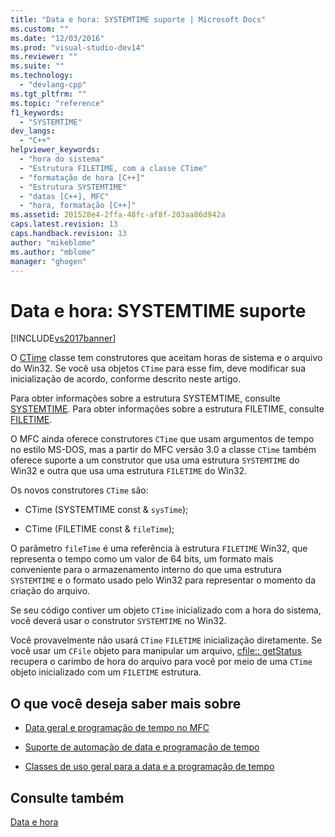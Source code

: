 ```yaml
---
title: "Data e hora: SYSTEMTIME suporte | Microsoft Docs"
ms.custom: ""
ms.date: "12/03/2016"
ms.prod: "visual-studio-dev14"
ms.reviewer: ""
ms.suite: ""
ms.technology: 
  - "devlang-cpp"
ms.tgt_pltfrm: ""
ms.topic: "reference"
f1_keywords: 
  - "SYSTEMTIME"
dev_langs: 
  - "C++"
helpviewer_keywords: 
  - "hora do sistema"
  - "Estrutura FILETIME, com a classe CTime"
  - "formatação de hora [C++]"
  - "Estrutura SYSTEMTIME"
  - "datas [C++], MFC"
  - "hora, formatação [C++]"
ms.assetid: 201528e4-2ffa-48fc-af8f-203aa86d942a
caps.latest.revision: 13
caps.handback.revision: 13
author: "mikeblome"
ms.author: "mblome"
manager: "ghogen"
---
```

# Data e hora: SYSTEMTIME suporte
[!INCLUDE[vs2017banner](../assembler/inline/includes/vs2017banner.md)]

O [CTime](../Topic/CTime%20Class.md) classe tem construtores que aceitam horas de sistema e o arquivo do Win32. Se você usa objetos `CTime` para esse fim, deve modificar sua inicialização de acordo, conforme descrito neste artigo.  
  
 Para obter informações sobre a estrutura SYSTEMTIME, consulte [SYSTEMTIME](../mfc/reference/systemtime-structure1.md). Para obter informações sobre a estrutura FILETIME, consulte [FILETIME](../mfc/reference/filetime-structure.md).  
  
 O MFC ainda oferece construtores `CTime` que usam argumentos de tempo no estilo MS-DOS, mas a partir do MFC versão 3.0 a classe `CTime` também oferece suporte a um construtor que usa uma estrutura `SYSTEMTIME` do Win32 e outra que usa uma estrutura `FILETIME` do Win32.  
  
 Os novos construtores `CTime` são:  
  
-   CTime (SYSTEMTIME const & `sysTime`);  
  
-   CTime (FILETIME const & `fileTime`);  
  
 O parâmetro `fileTime` é uma referência à estrutura `FILETIME` Win32, que representa o tempo como um valor de 64 bits, um formato mais conveniente para o armazenamento interno do que uma estrutura `SYSTEMTIME` e o formato usado pelo Win32 para representar o momento da criação do arquivo.  
  
 Se seu código contiver um objeto `CTime` inicializado com a hora do sistema, você deverá usar o construtor `SYSTEMTIME` no Win32.  
  
 Você provavelmente não usará `CTime` `FILETIME` inicialização diretamente. Se você usar um `CFile` objeto para manipular um arquivo, [cfile:: getStatus](../mfc/reference/cfile-class.md#getstatus) recupera o carimbo de hora do arquivo para você por meio de uma `CTime` objeto inicializado com um `FILETIME` estrutura.  
  
## <a name="what-do-you-want-to-know-more-about"></a>O que você deseja saber mais sobre  
  
-   [Data geral e programação de tempo no MFC](../atl-mfc-shared/date-and-time.md)  
  
-   [Suporte de automação de data e programação de tempo](../Topic/Date%20and%20Time:%20Automation%20Support.md)  
  
-   [Classes de uso geral para a data e a programação de tempo](../atl-mfc-shared/date-and-time-general-purpose-classes.md)  
  
## <a name="see-also"></a>Consulte também  
 [Data e hora](../atl-mfc-shared/date-and-time.md)

